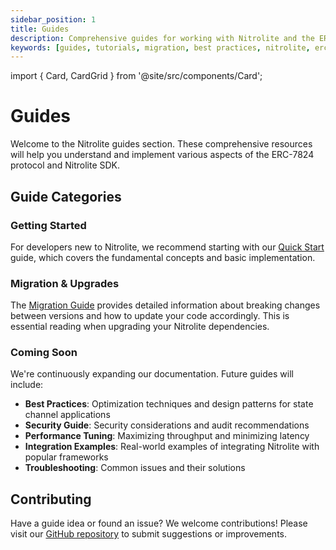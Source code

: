 ```yaml
---
sidebar_position: 1
title: Guides
description: Comprehensive guides for working with Nitrolite and the ERC-7824 standard
keywords: [guides, tutorials, migration, best practices, nitrolite, erc7824]
---
```


import { Card, CardGrid } from '@site/src/components/Card';

# Guides

Welcome to the Nitrolite guides section. These comprehensive resources will help you understand and implement various aspects of the ERC-7824 protocol and Nitrolite SDK.

<CardGrid cols={2}>
  <Card 
    title="Migration Guide"
    description="Step-by-step instructions for migrating between Nitrolite versions, including breaking changes and update paths."
    to="/guides/migration-guide"
  />
</CardGrid>

## Guide Categories

### Getting Started
For developers new to Nitrolite, we recommend starting with our [Quick Start](/quick_start) guide, which covers the fundamental concepts and basic implementation.

### Migration & Upgrades
The [Migration Guide](migration-guide) provides detailed information about breaking changes between versions and how to update your code accordingly. This is essential reading when upgrading your Nitrolite dependencies.

### Coming Soon

We're continuously expanding our documentation. Future guides will include:

- **Best Practices**: Optimization techniques and design patterns for state channel applications
- **Security Guide**: Security considerations and audit recommendations
- **Performance Tuning**: Maximizing throughput and minimizing latency
- **Integration Examples**: Real-world examples of integrating Nitrolite with popular frameworks
- **Troubleshooting**: Common issues and their solutions

## Contributing

Have a guide idea or found an issue? We welcome contributions! Please visit our [GitHub repository](https://github.com/erc7824/nitrolite) to submit suggestions or improvements.